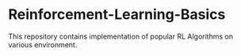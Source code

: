 # Reinforcement-Learning-Basics
This repository contains implementation of popular RL Algorithms on various environment.
